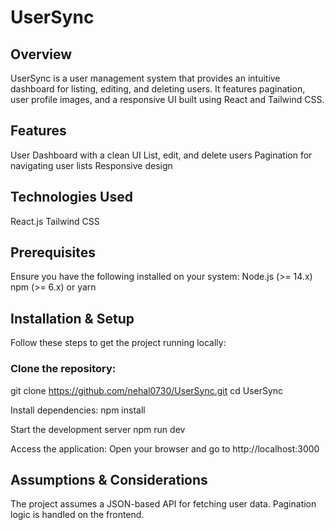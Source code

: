 # UserSync

## Overview
UserSync is a user management system that provides an intuitive dashboard for listing, editing, and deleting users. It features pagination, user profile images, and a responsive UI built using React and Tailwind CSS.

## Features
User Dashboard with a clean UI
List, edit, and delete users
Pagination for navigating user lists
Responsive design

## Technologies Used
React.js
Tailwind CSS

## Prerequisites
Ensure you have the following installed on your system:
Node.js (>= 14.x)
npm (>= 6.x) or yarn

## Installation & Setup
Follow these steps to get the project running locally:

### Clone the repository:
git clone https://github.com/nehal0730/UserSync.git
cd UserSync

Install dependencies:
npm install

Start the development server
npm run dev

Access the application:
Open your browser and go to http://localhost:3000

## Assumptions & Considerations
The project assumes a JSON-based API for fetching user data.
Pagination logic is handled on the frontend.

